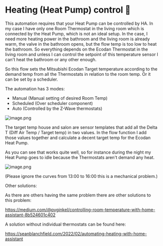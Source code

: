 Heating (Heat Pump) control 🎉️
================================

This automation requires that your Heat Pump can be controlled by HA. In my case I have only one Room Thermostat in the living room which is connected by the
Heat Pump, which is not an ideal setup. In the case, I need more heating power in the bathroom and the living room is already warm, the valve in the bathroom opens, but the flow temp is too low to heat the bathroom. 
So everything depends on the Ecodan Thermostat in the living room and unless I can control the setpoint of this temperature sensor I can't heat the bathroom or any other enough. 

So this flow sets the Mitsubishi Ecodan Target temperature according to the demand temp from all the Thermostats in relation
to the room temp. Or it can be set by a scheduler.

The automation has 3 modes:

- Manual (Manual setting of desired Room Temp)
- Scheduled (Over scheduler component)
- Auto (Controlled by the Z-Wave thermostats)

![image.png](./assets/1636369505842-image.png)

The target temp house and salon are sensor templates that add all the Delta T (Diff Air Temp / Target temp) in two values.
In the flow function I add those values together and calculate a decent target temp for the Ecodan Heat Pump.

As you can see that works quite well, so for instance during the night my Heat Pump goes to idle because the Thermostats aren't demand any heat.

![image.png](./assets/1636369995222-image.png)

(Please ignore the curves from 13:00 to 16:00 this is a mechanical problem.)

Other solutions:

As there are others having the same problem there are other solutions to this problem:

https://medium.com/@pvginkel/controlling-room-temperature-with-home-assistant-8b524601c402

A solution without individual thermostats can be found here:

https://seanblanchfield.com/2022/02/automating-heating-with-home-assistant
